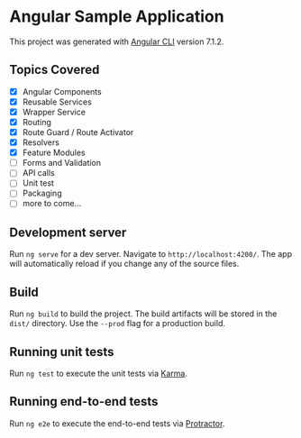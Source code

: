 # Angular Sample Application

This project was generated with [Angular CLI](https://github.com/angular/angular-cli) version 7.1.2.

## Topics Covered

- [x] Angular Components
- [x] Reusable Services
- [x] Wrapper Service
- [x] Routing
- [x] Route Guard / Route Activator 
- [x] Resolvers
- [x] Feature Modules
- [ ] Forms and Validation
- [ ] API calls
- [ ] Unit test
- [ ] Packaging
- [ ] more to come...

## Development server


Run `ng serve` for a dev server. Navigate to `http://localhost:4200/`. The app will automatically reload if you change any of the source files.

## Build

Run `ng build` to build the project. The build artifacts will be stored in the `dist/` directory. Use the `--prod` flag for a production build.

## Running unit tests

Run `ng test` to execute the unit tests via [Karma](https://karma-runner.github.io).

## Running end-to-end tests

Run `ng e2e` to execute the end-to-end tests via [Protractor](http://www.protractortest.org/).
